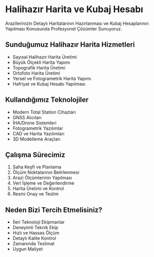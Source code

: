 # Halihazır Harita ve Kubaj Hesabı

Arazilerinizin Detaylı Haritalarının Hazırlanması ve Kubaj Hesaplarının Yapılması Konusunda Profesyonel Çözümler Sunuyoruz.

## Sunduğumuz Halihazır Harita Hizmetleri

- Sayısal Halihazır Harita Üretimi
- Büyük Ölçekli Harita Yapımı
- Topografik Harita Üretimi
- Ortofoto Harita Üretimi
- Yersel ve Fotogrametrik Harita Yapımı
- Hafriyat ve Kubaj Hesabı Yapılması

## Kullandığımız Teknolojiler

- Modern Total Station Cihazları
- GNSS Alıcıları
- İHA/Drone Sistemleri
- Fotogrametrik Yazılımlar
- CAD ve Harita Yazılımları
- 3D Modelleme Araçları

## Çalışma Sürecimiz

1. Saha Keşfi ve Planlama
2. Ölçüm Noktalarının Belirlenmesi
3. Arazi Ölçümlerinin Yapılması
4. Veri İşleme ve Değerlendirme
5. Harita Üretimi ve Kontrol
6. Resmi Onay ve Teslim

## Neden Bizi Tercih Etmelisiniz?

- İleri Teknoloji Ekipmanlar
- Deneyimli Teknik Ekip
- Hızlı ve Hassas Ölçüm
- Detaylı Kalite Kontrol
- Zamanında Teslimat
- Uygun Maliyet 